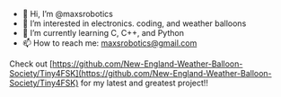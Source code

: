 - 👋 Hi, I’m @maxsrobotics
- 👀 I’m interested in electronics. coding, and weather balloons
- 🌱 I’m currently learning C, C++, and Python
- 📫 How to reach me: maxsrobotics@gmail.com

Check out [https://github.com/New-England-Weather-Balloon-Society/Tiny4FSK](https://github.com/New-England-Weather-Balloon-Society/Tiny4FSK) for my latest and greatest project!!
<!---
maxsrobotics/maxsrobotics is a ✨ special ✨ repository because its `README.md` (this file) appears on your GitHub profile.
You can click the Preview link to take a look at your changes.
--->
